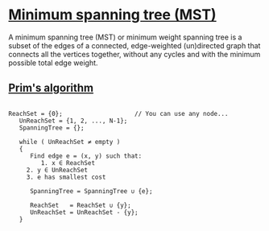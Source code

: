 # [Minimum spanning tree (MST) ](https://en.wikipedia.org/wiki/Minimum_spanning_tree)


A minimum spanning tree (MST) or minimum weight spanning tree is a subset of the edges of a connected, edge-weighted (un)directed graph that connects all the vertices together, without any cycles and with the minimum possible total edge weight.

 ## [Prim's algorithm](http://www.mathcs.emory.edu/~cheung/Courses/171/Syllabus/11-Graph/prim2.html)


``` 

ReachSet = {0};                    // You can use any node...
   UnReachSet = {1, 2, ..., N-1};
   SpanningTree = {};

   while ( UnReachSet ≠ empty )
   {
      Find edge e = (x, y) such that:
         1. x ∈ ReachSet
	 2. y ∈ UnReachSet
	 3. e has smallest cost

      SpanningTree = SpanningTree ∪ {e};

      ReachSet   = ReachSet ∪ {y};
      UnReachSet = UnReachSet - {y};
   }

```
